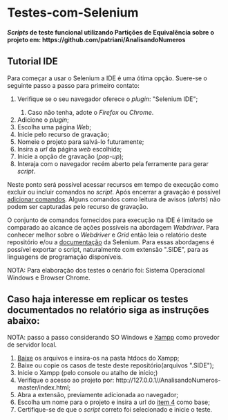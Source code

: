 # Testes-com-Selenium
<h4><i>Scripts</i> de teste funcional utilizando Partições de Equivalência sobre o projeto em: https://github.com/patriani/AnalisandoNumeros</h4>
<h2>Tutorial IDE</h2>
<p>Para começar a usar o Selenium a IDE é uma ótima opção. Suere-se o seguinte passo a passo para primeiro contato:</p>
<ol>
<li>Verifique se o seu navegador oferece o <i>plugin</i>: "Selenium IDE";</li>
  <ol><li>Caso não tenha, adote o <i>Firefox</i> ou <i>Chrome</i>.</li></ol>
<li>Adicione o <i>plugin</i>;</li>
<li>Escolha uma página <i>Web</i>;</li>
<li>Inicie pelo recurso de gravação;</li>
<li>Nomeie o projeto para salvá-lo futuramente;</li>
<li>Insira a <i>url</i> da página <i>web</i> escolhida;</li>
<li>Inicie a opção de gravação (<i>pop-up</i>);</li>
<li>Interaja com o navegador recém aberto pela ferramente para gerar <i>script</i>.</li>
</ol>
<p>Neste ponto será possível acessar recursos em tempo de execução como excluir ou incluir comandos no <i>script</i>. Após encerrar a gravação é possível <a href='https://www.tutorialandexample.com/selenium-ide-commands'>adicionar comandos</a>. Alguns comandos como leitura de avisos (<i>alerts</i>) não podem ser capturadas pelo recurso de gravação.</p>
<p>O conjunto de comandos fornecidos para execução na IDE é limitado se comparado ao alcance de ações possíveis na abordagem <i>Webdriver</i>. Para conhecer melhor sobre o <i>Webdriver</i> e <i>Grid</i> então leia o relatório deste repositório e/ou a <a href = 'https://www.selenium.dev/selenium-ide/docs/en/introduction/getting-started'>documentação</a> da Selenium. Para essas abordagens é possível exportar o script, naturalmente com extensão ".SIDE", para as linguagens de programação disponíveis.</p>
<p>NOTA: Para elaboração dos testes o cenário foi: Sistema Operacional Windows e Browser Chrome.</p>

<h2>Caso haja interesse em replicar os testes documentados no relatório siga as instruções abaixo:</h2>
<p>NOTA: passo a passo considerando SO Windows e <a href = 'https://www.apachefriends.org/pt_br/download.html'>Xampp</a> como provedor de servidor local.</p>
<ol>
  <li><a href = 'https://github.com/patriani/AnalisandoNumeros'>Baixe</a> os arquivos e insira-os na pasta htdocs do Xampp;</li>
  <li>Baixe ou copie os casos de teste deste repositório(arquivos ".SIDE");</li>
  <li>Inicie o Xampp (pelo console ou atalho de início;)</li>
  <li>Verifique o acesso ao projeto por: http://127.0.0.1//AnalisandoNumeros-master/index.html;</li>
  <li>Abra a extensão, previamente adicionada ao navegador;</li>
  <li>Escolha um nome para o projeto e insira a url do <u>item 4</u> como base;</li>
  <li>Certifique-se de que o <i>script</i> correto foi selecionado e inicie o teste.</li>
<ol>
   
